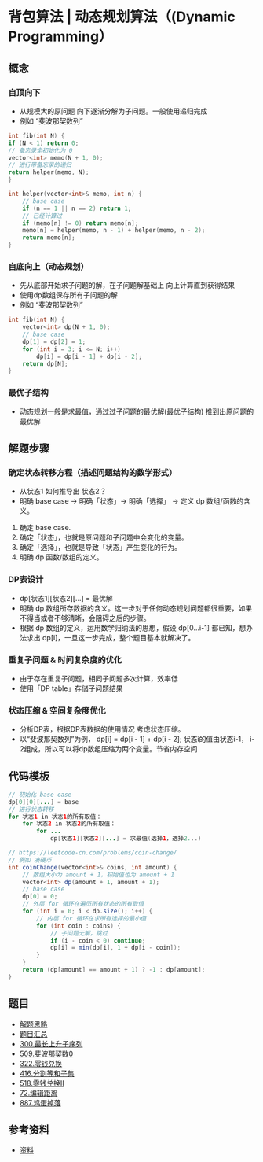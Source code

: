 # 背包算法 | 动态规划算法（(Dynamic Programming）

## 概念

### 自顶向下

* 从规模大的原问题 向下逐渐分解为子问题。一般使用递归完成
* 例如 “斐波那契数列”
  
```c++
int fib(int N) {
if (N < 1) return 0;
// 备忘录全初始化为 0
vector<int> memo(N + 1, 0);
// 进行带备忘录的递归
return helper(memo, N);
}

int helper(vector<int>& memo, int n) {
    // base case
    if (n == 1 || n == 2) return 1;
    // 已经计算过
    if (memo[n] != 0) return memo[n];
    memo[n] = helper(memo, n - 1) + helper(memo, n - 2);
    return memo[n];
}
```

### 自底向上（动态规划）

* 先从底部开始求子问题的解，在子问题解基础上 向上计算直到获得结果
* 使用dp数组保存所有子问题的解
* 例如 “斐波那契数列”

```c++
int fib(int N) {
    vector<int> dp(N + 1, 0);
    // base case
    dp[1] = dp[2] = 1;
    for (int i = 3; i <= N; i++)
        dp[i] = dp[i - 1] + dp[i - 2];
    return dp[N];
}
```

### 最优子结构

* 动态规划一般是求最值，通过过子问题的最优解(最优子结构) 推到出原问题的最优解

## 解题步骤

### 确定状态转移方程（描述问题结构的数学形式）

* 从状态1 如何推导出 状态2？
* 明确 base case -> 明确「状态」-> 明确「选择」 -> 定义 dp 数组/函数的含义。
  
1. 确定 base case.
2. 确定「状态」，也就是原问题和子问题中会变化的变量。
3. 确定「选择」，也就是导致「状态」产生变化的行为。
4. 明确 dp 函数/数组的定义。

### DP表设计

* dp[状态1][状态2][...] = 最优解
* 明确 dp 数组所存数据的含义。这一步对于任何动态规划问题都很重要，如果不得当或者不够清晰，会阻碍之后的步骤。
* 根据 dp 数组的定义，运用数学归纳法的思想，假设 dp[0...i-1] 都已知，想办法求出 dp[i]，一旦这一步完成，整个题目基本就解决了。

### 重复子问题 & 时间复杂度的优化

* 由于存在重复子问题，相同子问题多次计算，效率低
* 使用「DP table」存储子问题结果

### 状态压缩 & 空间复杂度优化

* 分析DP表，根据DP表数据的使用情况 考虑状态压缩。
* 以“斐波那契数列”为例， dp[i] = dp[i - 1] + dp[i - 2];  状态i的值由状态i-1， i-2组成，所以可以将dp数组压缩为两个变量。节省内存空间

## 代码模板

```java
// 初始化 base case
dp[0][0][...] = base
// 进行状态转移
for 状态1 in 状态1的所有取值：
    for 状态2 in 状态2的所有取值：
        for ...
            dp[状态1][状态2][...] = 求最值(选择1，选择2...)

// https://leetcode-cn.com/problems/coin-change/
// 例如 凑硬币
int coinChange(vector<int>& coins, int amount) {
    // 数组大小为 amount + 1，初始值也为 amount + 1
    vector<int> dp(amount + 1, amount + 1);
    // base case
    dp[0] = 0;
    // 外层 for 循环在遍历所有状态的所有取值
    for (int i = 0; i < dp.size(); i++) {
        // 内层 for 循环在求所有选择的最小值
        for (int coin : coins) {
            // 子问题无解，跳过
            if (i - coin < 0) continue;
            dp[i] = min(dp[i], 1 + dp[i - coin]);
        }
    }
    return (dp[amount] == amount + 1) ? -1 : dp[amount];
}
```

## 题目

* [解题思路](https://labuladong.gitbook.io/algo/di-ling-zhang-bi-du-xi-lie/dong-tai-gui-hua-xiang-jie-jin-jie)
* [题目汇总](https://leetcode-cn.com/tag/dynamic-programming/)
* [300.最长上升子序列](https://leetcode-cn.com/problems/longest-increasing-subsequence/)
* [509.斐波那契数0](https://leetcode-cn.com/problems/fibonacci-number/)
* [322.零钱兑换](https://leetcode-cn.com/problems/coin-change/)
* [416.分割等和子集](https://leetcode-cn.com/problems/partition-equal-subset-sum/)
* [518.零钱兑换II](https://leetcode-cn.com/problems/coin-change-2/)
* [72.编辑距离](https://leetcode-cn.com/problems/edit-distance/)
* [887.鸡蛋掉落](https://leetcode-cn.com/problems/super-egg-drop/)

## 参考资料

* [资料](https://labuladong.gitbook.io/algo/dong-tai-gui-hua-xi-lie/dong-tai-gui-hua-xiang-jie-jin-jie)
